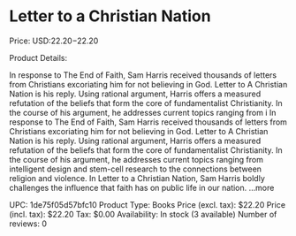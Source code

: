 # Letter to a Christian Nation

Price: USD:$22.20-$22.20

Product Details:

In response to The End of Faith, Sam Harris received thousands of letters from Christians excoriating him for not believing in God. Letter to A Christian Nation is his reply. Using rational argument, Harris offers a measured refutation of the beliefs that form the core of fundamentalist Christianity. In the course of his argument, he addresses current topics ranging from i In response to The End of Faith, Sam Harris received thousands of letters from Christians excoriating him for not believing in God. Letter to A Christian Nation is his reply. Using rational argument, Harris offers a measured refutation of the beliefs that form the core of fundamentalist Christianity. In the course of his argument, he addresses current topics ranging from intelligent design and stem-cell research to the connections between religion and violence. In Letter to a Christian Nation, Sam Harris boldly challenges the influence that faith has on public life in our nation. ...more

UPC: 1de75f05d57bfc10
Product Type: Books
Price (excl. tax): $22.20
Price (incl. tax): $22.20
Tax: $0.00
Availability: In stock (3 available)
Number of reviews: 0